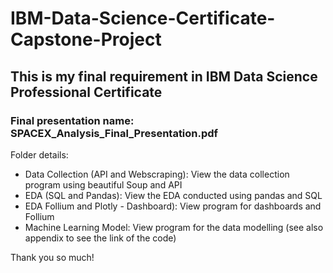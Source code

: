# IBM-Data-Science-Certificate-Capstone-Project

## This is my final requirement in IBM Data Science Professional Certificate 

### Final presentation name: SPACEX_Analysis_Final_Presentation.pdf

Folder details:
<ul>
<li>Data Collection (API and Webscraping): View the data collection program using beautiful Soup and API</li>
<li>EDA (SQL and Pandas): View the EDA conducted using pandas and SQL </li>
<li>EDA Follium and Plotly - Dashboard): View program for dashboards and Follium </li>
<li>Machine Learning Model: View program for the data modelling (see also appendix to see the link of the code) </li>
</ul>

Thank you so much!
